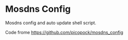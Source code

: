 # Mosdns Config
Mosdns config and auto update shell script.

Code frome https://github.com/picopock/mosdns_config